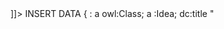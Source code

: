 <document name="idea.md">
<![CDATA[
<sam name="header.md"/>
<sam type="sparql" name="]]><Idea/><![CDATA[.sparql">]]>
<sam name="idea.prefix"/>	
INSERT DATA {
:<Idea/> a owl:Class; a :Idea;
	 dc:title "<Title/>";
	 dc:description "<Description/>";
	 dc:identifier "<Idea/>".
}
<![CDATA[</sam>]]>
<![CDATA[
<div class="content <Idea/>">
]]>
</document>
